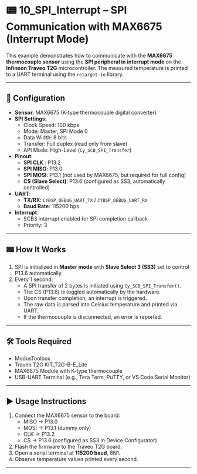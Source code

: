 # 📟 10_SPI_Interrupt – SPI Communication with MAX6675 (Interrupt Mode)

This example demonstrates how to communicate with the **MAX6675 thermocouple sensor** using the **SPI peripheral in interrupt mode** on the **Infineon Traveo T2G** microcontroller. The measured temperature is printed to a UART terminal using the `retarget-io` library.

---

## 🔧 Configuration

- **Sensor**: MAX6675 (K-type thermocouple digital converter)
- **SPI Settings**:
  - Clock Speed: 100 kbps
  - Mode: Master, SPI Mode 0
  - Data Width: 8 bits
  - Transfer: Full duplex (read only from slave)
  - API Mode: High-Level (`Cy_SCB_SPI_Transfer`)
- **Pinout**:
  - **SPI CLK** : P13.2
  - **SPI MISO**: P13.0
  - **SPI MOSI**: P13.1 (not used by MAX6675, but required for full config)
  - **CS (Slave Select)**: P13.6 (configured as SS3, automatically controlled)
- **UART**:
  - **TX/RX**: `CYBSP_DEBUG_UART_TX` / `CYBSP_DEBUG_UART_RX`
  - **Baud Rate**: 115200 bps
- **Interrupt**:
  - SCB3 interrupt enabled for SPI completion callback
  - Priority: 3

---

## 📟 How It Works

1. SPI is initialized in **Master mode** with **Slave Select 3 (SS3)** set to control P13.6 automatically.
2. Every 1 second:
   - A SPI transfer of 2 bytes is initiated using `Cy_SCB_SPI_Transfer()`.
   - The CS (P13.6) is toggled automatically by the hardware.
   - Upon transfer completion, an interrupt is triggered.
   - The raw data is parsed into Celsius temperature and printed via UART.
   - If the thermocouple is disconnected, an error is reported.

---

## 🛠️ Tools Required

- ModusToolbox
- Traveo T2G KIT_T2G-B-E_Lite
- MAX6675 Module with K-type thermocouple
- USB-UART Terminal (e.g., Tera Term, PuTTY, or VS Code Serial Monitor)

---

## ▶️ Usage Instructions

1. Connect the MAX6675 sensor to the board:
   - MISO → P13.0  
   - MOSI → P13.1 (dummy only)  
   - CLK  → P13.2  
   - CS   → P13.6 (configured as SS3 in Device Configurator)
2. Flash the firmware to the Traveo T2G board.
3. Open a serial terminal at **115200 baud**, 8N1.
4. Observe temperature values printed every second.

---


